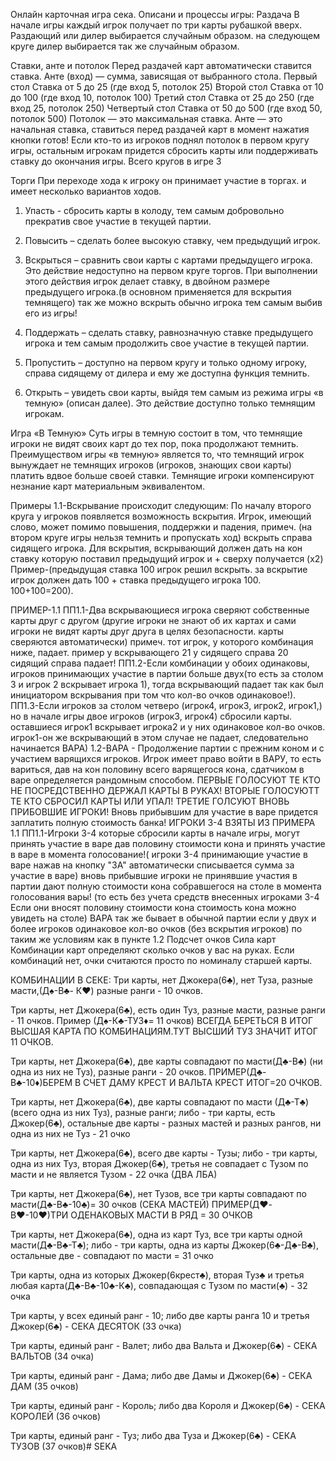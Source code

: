 Онлайн карточная игра сека.
Описани и процессы игры:
Раздача
В начале игры каждый игрок получает по три карты рубашкой вверх. Раздающий или дилер выбирается случайным образом. на следующем круге дилер выбирается так же случайным образом.

Ставки, анте и потолок
Перед раздачей карт автоматически ставится ставка. Анте (вход) — сумма, зависящая от выбранного стола.
Первый стол
Ставка от 5 до 25 (где вход 5, потолок 25)
Второй стол
Ставка от 10 до 100 (где вход 10, потолок 100)
Третий стол
Ставка от 25 до 250 (где вход 25, потолок 250)
Четвертый стол
Ставка от 50 до 500 (где вход 50, потолок 500)
Потолок — это максимальная ставка.
Анте — это начальная ставка, ставиться перед раздачей карт в момент нажатия кнопки готов!
Если кто-то из игроков поднял потолок в первом кругу игры, остальным игрокам придется сбросить карты или поддерживать ставку до окончания игры.
Всего кругов в игре 3

Торги
При переходе хода к игроку он принимает участие в торгах. и имеет несколько вариантов ходов.

1. Упасть - сбросить карты в колоду, тем самым добровольно прекратив свое участие в текущей партии.

2. Повысить – сделать более высокую ставку, чем предыдущий игрок.

3. Вскрыться – сравнить свои карты с картами предыдущего игрока. Это действие недоступно на первом круге торгов. При выполнении этого действия игрок делает ставку, в двойном размере предыдущего игрока.(в основном применяется для вскрытия темнящего) так же можно вскрыть обычно игрока тем самым выбив его из игры!

4. Поддержать – сделать ставку, равнозначную ставке предыдущего игрока и тем самым продолжить свое участие в текущей партии.

5. Пропустить – доступно на первом кругу и только одному игроку, справа сидящему от дилера и ему же доступна функция темнить.

6. Открыть – увидеть свои карты, выйдя тем самым из режима игры «в темную» (описан далее). Это действие доступно только темнящим игрокам.

Игра «В Темную»
Суть игры в темную состоит в том, что темнящие игроки не видят своих карт до тех пор, пока продолжают темнить. Преимуществом игры «в темную» является то, что темнящий игрок вынуждает не темнящих игроков (игроков, знающих свои карты) платить вдвое больше своей ставки. Темнящие игроки компенсируют незнание карт материальным эквивалентом.

Примеры
1.1-Вскрывание происходит следующим: По началу второго круга у игроков появляется возможность вскрытия. Игрок, имеющий слово, может помимо повышения, поддержки и падения, примеч. (на втором круге игры нельзя темнить и пропускать ход) вскрыть справа сидящего игрока. Для вскрытия, вскрывающий должен дать на кон ставку которую поставил предыдущий игрок и + сверху получается (х2) Пример-(предыдущая ставка 100 игрок решил вскрыть. за вскрытие игрок должен дать 100 + ставка предыдущего игрока 100. 100+100=200).

ПРИМЕР-1.1
ПП1.1-Два вскрывающиеся игрока сверяют собственные карты друг с другом (другие игроки не знают об их картах и сами игроки не видят карты друг друга в целях безопасности. карты сверяются автоматически) примеч. тот игрок, у которого комбинация ниже, падает. пример у вскрывающего 21 у сидящего справа 20 сидящий справа падает!
ПП1.2-Если комбинации у обоих одинаковы, игроков принимающих участие в партии больше двух(то есть за столом 3 и игрок 2 вскрывает игрока 1), тогда вскрывающий падает так как был инициатором вскрывания при том что кол-во очков одинаковое!).
ПП1.3-Если игроков за столом четверо (игрок4, игрок3, игрок2, игрок1,) но в начале игры двое игроков (игрок3, игрок4) сбросили карты. оставшиеся игрок1 вскрывает игрока2 и у них одинаковое кол-во очков. игрок1-он же вскрывающий в этом случае не падает, следовательно начинается ВАРА)
1.2-ВАРА - Продолжение партии с прежним коном и с участием варящихся игроков. Игрок имеет право войти в ВАРУ, то есть вариться, дав на кон половину всего варящегося кона, сдатчиком в варе определяется рандомным способом.
ПЕРВЫЕ ГОЛОСУЮТ ТЕ КТО НЕ ПОСРЕДСТВЕННО ДЕРЖАЛ КАРТЫ В РУКАХ! ВТОРЫЕ ГОЛОСУЮТТ ТЕ КТО СБРОСИЛ КАРТЫ ИЛИ УПАЛ! ТРЕТИЕ ГОЛСУЮТ ВНОВЬ ПРИБОВШИЕ ИГРОКИ!
Вновь прибывшим для участие в варе придется заплатить полную стоимость банка!
ИГРОКИ 3-4 ВЗЯТЫ ИЗ ПРИМЕРА 1.1
ПП1.1-Игроки 3-4 которые сбросили карты в начале игры, могут принять участие в варе дав половину стоимости кона и принять участие в варе в момента голосование!( игроки 3-4 принимающие участие в варе нажав на кнопку "ЗА" автоматически списывается сумма за участие в варе) вновь прибывшие игроки не принявшие участия в партии дают полную стоимости кона собравшегося на столе в момента голосования вары! (то есть без учета средств внесенных игроками 3-4 Если они вносят половину стоимости кона стоимость кона можно увидеть на столе)
ВАРА так же бывает в обычной партии если у двух и более игроков одинаковое кол-во очков (без вскрытия игроков) по таким же условиям как в пункте 1.2
Подсчет очков
Сила карт
Комбинации карт определяют сколько очков у вас на руках. Если комбинаций нет, очки считаются просто по номиналу старшей карты.

КОМБИНАЦИИ В СЕКЕ:
Три карты, нет Джокера(6♣️), нет Туза, разные масти,(Д♠️-В♣️- К♥️) разные ранги - 10 очков.

Три карты, нет Джокера(6♣️), есть один Туз, разные масти, разные ранги - 11 очков. Пример (Д♠️-К♣️-ТУЗ♦️= 11 очков) ВСЕГДА БЕРЕТЬСЯ В ИТОГ ВЫСШАЯ КАРТА ПО КОМБИНАЦИЯМ.ТУТ ВЫСШИЙ ТУЗ ЗНАЧИТ ИТОГ 11 ОЧКОВ.

Три карты, нет Джокера(6♣️), две карты совпадают по масти(Д♣️-В♣️) (ни одна из них не Туз), разные ранги - 20 очков. ПРИМЕР(Д♣️-В♣️-10♦️)БЕРЕМ В СЧЕТ ДАМУ КРЕСТ И ВАЛЬТА КРЕСТ ИТОГ=20 ОЧКОВ.

Три карты, нет Джокера(6♣️), две карты совпадают по масти (Д♣️-Т♣️) (всего одна из них Туз), разные ранги; либо - три карты, есть Джокер(6♣️), остальные две карты - разных мастей и разных рангов, ни одна из них не Туз - 21 очко

Три карты, нет Джокера(6♣️), всего две карты - Тузы; либо - три карты, одна из них Туз, вторая Джокер(6♣️), третья не совпадает с Тузом по масти и не является Тузом - 22 очка (ДВА ЛБА)

Три карты, нет Джокера(6♣️), нет Тузов, все три карты совпадают по масти(Д♣️-В♣️-10♣️)= 30 очков (СЕКА МАСТЕЙ) ПРИМЕР(Д♥️-В♥️-10♥️)ТРИ ОДЕНАКОВЫХ МАСТИ В РЯД = 30 ОЧКОВ

Три карты, нет Джокера(6♣️), одна из карт Туз, все три карты одной масти(Д♣️-В♣️-Т♣️); либо - три карты, одна из карты Джокер(6♣️-Д♣️-В♣️), остальные две - совпадают по масти = 31 очко

Три карты, одна из которых Джокер(6крест♣️), вторая Туз♣️ и третья любая карта(Д♣️-В♣️-10♣️-К♣️), совпадающая с Тузом по масти(♣️) - 32 очка

Три карты, у всех единый ранг - 10; либо две карты ранга 10 и третья Джокер(6♣️) - СЕКА ДЕСЯТОК (33 очка)

Три карты, единый ранг - Валет; либо два Вальта и Джокер(6♣️) - СЕКА ВАЛЬТОВ (34 очка)

Три карты, единый ранг - Дама; либо две Дамы и Джокер(6♣️) - СЕКА ДАМ (35 очков)

Три карты, единый ранг - Король; либо два Короля и Джокер(6♣️) - СЕКА КОРОЛЕЙ (36 очков)

Три карты, единый ранг - Туз; либо два Туза и Джокер(6♣️) - СЕКА ТУЗОВ (37 очков)# SEKA
